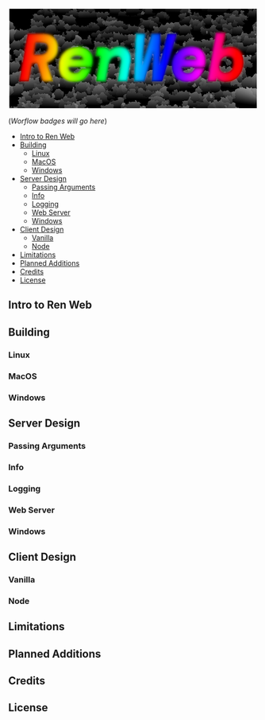 
<!-- [![RenWeb ~ a FOSS Software SDK](docs/assets/renweb.png)](https://github.com/SpurSlicer/Mauve) -->
<p align="center">
    <a href="https://github.com/SpurSlicer/Mauve">
        <img src="https://github.com/SpurSlicer/RenWeb/blob/main/docs/assets/renweb.png" alt="Renweb ~ A FOSS Software SDK">
    </a>
</p>

(*Worflow badges will go here*)

- [Intro to Ren Web](#intro-to-ren-web)
- [Building](#building)
  - [Linux](#linux)
  - [MacOS](#macos)
  - [Windows](#windows)
- [Server Design](#server-design)
  - [Passing Arguments](#passing-arguments)
  - [Info](#info)
  - [Logging](#logging)
  - [Web Server](#web-server)
  - [Windows](#windows-1)
- [Client Design](#client-design)
  - [Vanilla](#vanilla)
  - [Node](#node)
- [Limitations](#limitations)
- [Planned Additions](#planned-additions)
- [Credits](#credits)
- [License](#license)


## Intro to Ren Web
## Building
### Linux
### MacOS
### Windows

## Server Design
### Passing Arguments
### Info
### Logging
### Web Server
### Windows

## Client Design
### Vanilla
### Node

## Limitations
## Planned Additions

## Credits
## License
